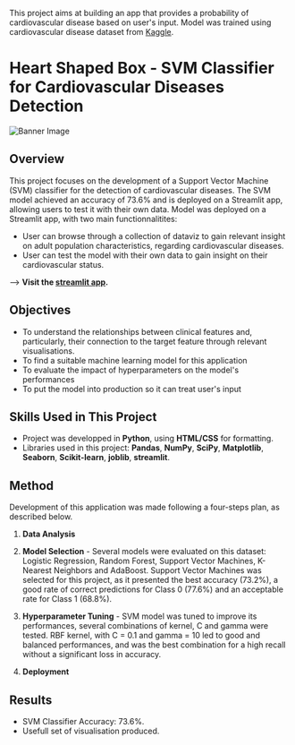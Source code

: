 
This project aims at building an app that provides a probability of cardiovascular disease based on user's input. Model was trained using cardiovascular disease dataset from [Kaggle](https://www.kaggle.com/datasets/sulianova/cardiovascular-disease-dataset).
# Heart Shaped Box - SVM Classifier for Cardiovascular Diseases Detection

![Banner Image](link/to/banner/image)

## Overview
This project focuses on the development of a Support Vector Machine (SVM) classifier for the detection of cardiovascular diseases. The SVM model achieved an accuracy of 73.6% and is deployed on a Streamlit app, allowing users to test it with their own data.
Model was deployed on a Streamlit app, with two main functionnalitites:
- User can browse through a collection of dataviz to gain relevant insight on adult population characteristics, regarding cardiovascular diseases.
- User can test the model with their own data to gain insight on their cardiovascular status.

--> **Visit the [streamlit app](https://lucas-lfp-hsb.streamlit.app/).**

## Objectives
- To understand the relationships between clinical features and, particularly, their connection to the target feature through relevant visualisations.
- To find a suitable machine learning model for this application
- To evaluate the impact of hyperparameters on the model's performances
- To put the model into production so it can treat user's input

## Skills Used in This Project

- Project was developped in **Python**, using **HTML/CSS** for formatting. 
- Libraries used in this project: **Pandas**, **NumPy**, **SciPy**, **Matplotlib**, **Seaborn**, **Scikit-learn**, **joblib**, **streamlit**.

## Method

Development of this application was made following a four-steps plan, as described below.

1. **Data Analysis** 

2. **Model Selection** - Several models were evaluated on this dataset: Logistic Regression, Random Forest, Support Vector Machines, K-Nearest Neighbors and AdaBoost. Support Vector Machines was selected for this project, as it presented the best accuracy (73.2%), a good rate of correct predictions for Class 0 (77.6%) and an acceptable rate for Class 1 (68.8%).

3. **Hyperparameter Tuning** - SVM model was tuned to improve its performances, several combinations of kernel, C and gamma were tested. RBF kernel, with C = 0.1 and gamma = 10 led to good and balanced performances, and was the best combination for a high recall without a significant loss in accuracy.

4. **Deployment**

## Results
- SVM Classifier Accuracy: 73.6%.
- Usefull set of visualisation produced.
